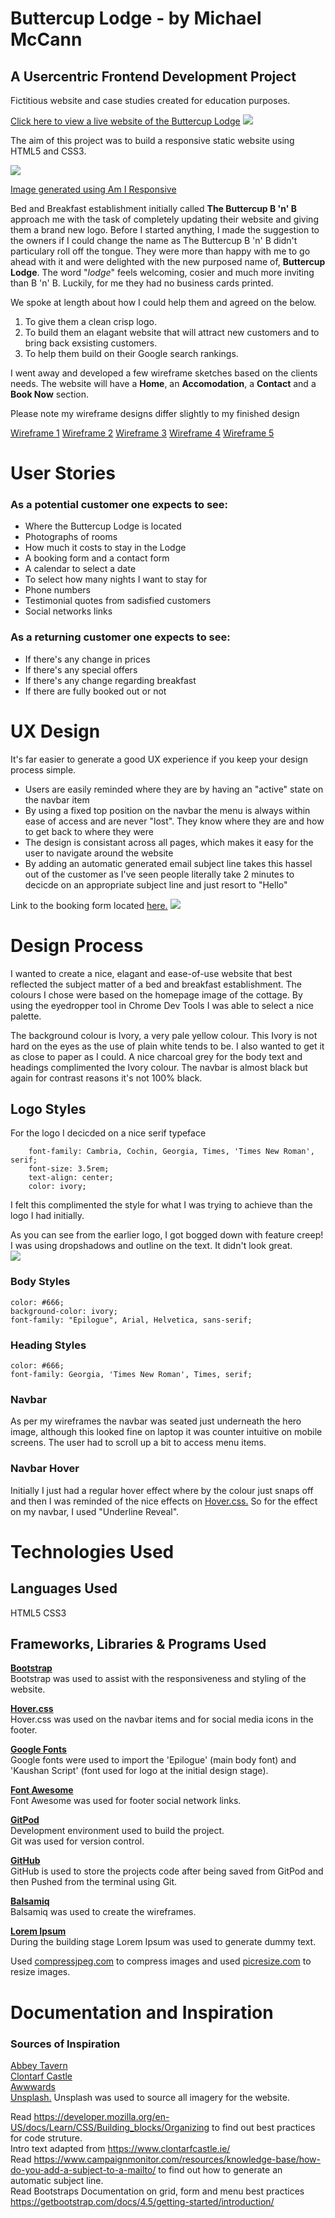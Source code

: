 # Buttercup Lodge - by Michael McCann

## A Usercentric Frontend Development Project


Fictitious website and case studies created for education purposes.

<a href="https://mickmccann.github.io/MS1_Buttercup_Lodge/" target="_blank"> Click here to view a live website of the Buttercup Lodge</a>
<img src="assets/wireframes/projectimage.png">



The aim of this project was to build a responsive static website using HTML5 and CSS3. 

<img src="assets/wireframes/responsiveimage.png">

<a href="http://ami.responsivedesign.is/?url=https%3A%2F%2Fmickmccann.github.io%2FMS1_Buttercup_Lodge%2Findex.html" target="_blank">Image generated using Am I Responsive</a>
 
Bed and Breakfast establishment initially called **The Buttercup B 'n' B** approach me with the task of completely updating their website and giving them a brand new logo. Before I started anything, I made the suggestion to the owners if I could change the name as The Buttercup B 'n' B didn't particulary roll off the tongue. They were more than happy with me to go ahead with it and were delighted with the new purposed name of, **Buttercup Lodge**. The word "*lodge*" feels welcoming, cosier and much more inviting than B 'n' B. Luckily, for me they had no business cards printed.

We spoke at length about how I could help them and agreed on the below.

<ol>
    <li>To give them a clean crisp logo.</li>
    <li>To build them an elagant website that will attract new customers and to bring back exsisting customers.</li>
    <li>To help them build on their Google search rankings.</li>
</ol>

I went away and developed a few wireframe sketches based on the clients needs. 
The website will have a **Home**, an **Accomodation**, a **Contact** and a **Book Now** section.

Please note my wireframe designs differ slightly to my finished design

<a href src="assets/wireframes/Buttercup_Lodge_Home.png" target="_blank">Wireframe 1</a>
<a href src="assets/wireframes/Buttercup_Lodge_Accomodation.png" target="_blank">Wireframe 2</a>
<a href src="assets/wireframes/Buttercup_Lodge_Stay_With_Us.png" target="_blank">Wireframe 3</a>
<a href src="assets/wireframes/Tablet_Home_Portrait.png" target="_blank">Wireframe 4</a>
<a href src="assets/wireframes/Tablet_Home_Landscape.png" target="_blank">Wireframe 5</a>


# User Stories

### As a potential customer one expects to see:
<ul>
    <li>Where the Buttercup Lodge is located
    <li>Photographs of rooms
    <li>How much it costs to stay in the Lodge
    <li>A booking form and a contact form
    <li>A calendar to select a date
    <li>To select how many nights I want to stay for
    <li>Phone numbers
    <li>Testimonial quotes from sadisfied customers
    <li>Social networks links
</ul>

### As a returning customer one expects to see:
<ul>
    <li>If there's any change in prices
    <li>If there's any special offers
    <li>If there's any change regarding breakfast
    <li>If there are fully booked out or not
</ul>

# UX Design
It's far easier to generate a good UX experience if you keep your design process simple. 
<ul>
    <li>Users are easily reminded where they are by having an "active" state on the navbar item
    <li>By using a fixed top position on the navbar the menu is always within ease of access and are never "lost". They know where they are and how to get back to where they were
    <li>The design is consistant across all pages, which makes it easy for the user to navigate around the website
    <li>By adding an automatic generated email subject line takes this hassel out of the customer as I've seen people literally take 2 minutes to decicde on an appropriate subject line and just resort to "Hello"
</ul>


Link to the booking form located <a href="https://mickmccann.github.io/MS1_Buttercup_Lodge/booknow.html" target="_blank">here.</a>
<img src="assets/wireframes/Booknowscreenshot1.png">

# Design Process

I wanted to create a nice, elagant and ease-of-use website that best reflected the subject matter of a bed and breakfast establishment.
The colours I chose were based on the homepage image of the cottage. By using the eyedropper tool in Chrome Dev Tools I was able to select a nice palette.

The background colour is Ivory, a very pale yellow colour. This Ivory is not hard on the eyes as the use of plain white tends to be. I also wanted to get it as close to paper as I could.
A nice charcoal grey for the body text and headings complimented the Ivory colour. The navbar is almost black but again for contrast reasons it's not 100% black.

## Logo Styles
For the logo I decicded on a nice serif typeface
        
        font-family: Cambria, Cochin, Georgia, Times, 'Times New Roman', serif;
        font-size: 3.5rem;
        text-align: center;
        color: ivory;

I felt this complimented the style for what I was trying to achieve than the logo I had initially.


As you can see from the earlier logo, I got bogged down with feature creep! I was using dropshadows and outline on the text. It didn't look great.<br> 
<img src="assets/wireframes/oldlogo.jpg">

### Body Styles
    color: #666;
    background-color: ivory;
    font-family: "Epilogue", Arial, Helvetica, sans-serif;

### Heading Styles
    color: #666;
    font-family: Georgia, 'Times New Roman', Times, serif;

### Navbar

As per my wireframes the navbar was seated just underneath the hero image, although this looked fine on laptop it was counter intuitive on mobile screens. The user had to scroll up a bit to access menu items.  

### Navbar Hover

Initially I just had a regular hover effect where by the colour just snaps off and then I was reminded of the nice effects on <a href="https://ianlunn.github.io/Hover/" target="_blank">Hover.css.</a>
So for the effect on my navbar, I used "Underline Reveal". 

# Technologies Used
## Languages Used
HTML5
CSS3

## Frameworks, Libraries & Programs Used
<a href="https://getbootstrap.com/" target="_blank"><strong>Bootstrap</strong></a><br>
Bootstrap was used to assist with the responsiveness and styling of the website.

<a href="https://ianlunn.github.io/Hover/" target="_blank"><strong>Hover.css</strong></a><br>
Hover.css was used on the navbar items and for social media icons in the footer.

<a href="https://fonts.google.com/" target="_blank"><strong>Google Fonts</strong></a><br>
Google fonts were used to import the 'Epilogue' (main body font) and 'Kaushan Script' (font used for logo at the initial design stage).

<a href="https://fontawesome.com/" target="_blank"><strong>Font Awesome</strong></a><br>
Font Awesome was used for footer social network links.

<a href="https://gitpod.io" target="_blank"><strong>GitPod</strong></a><br>
Development environment used to build the project.<br>
Git was used for version control.<br>

<a href="https://github.com" target="_blank"><strong>GitHub</strong></a><br>
GitHub is used to store the projects code after being saved from GitPod and then Pushed from the terminal using Git.

<a href="https://balsamiq.com/wireframes/desktop/" target="_blank"><strong>Balsamiq</strong></a><br>
Balsamiq was used to create the wireframes.

<a href="https://loremipsum.io/generator/" target="_blank"><strong>Lorem Ipsum</strong></a><br>
During the building stage Lorem Ipsum was used to generate dummy text.

Used <a href="https://compressjpeg.com/">compressjpeg.com</a> to compress images and used <a href="https://picresize.com/en/results">picresize.com</a> to resize images.

# Documentation and Inspiration

### Sources of Inspiration
<a href="https://www.abbeytavern.ie/" target="_blank">Abbey Tavern</a><br>
<a href="https://www.clontarfcastle.ie/" target="_blank">Clontarf Castle</a><br>
<a href="https://www.awwwards.com/" target="_blank">Awwwards</a><br>
<a href="https://unsplash.com/" target="_blank">Unsplash.</a> Unsplash was used to source all imagery for the website.

Read https://developer.mozilla.org/en-US/docs/Learn/CSS/Building_blocks/Organizing to find out best practices for code struture.
<br>
Intro text adapted from https://www.clontarfcastle.ie/
<br>
Read https://www.campaignmonitor.com/resources/knowledge-base/how-do-you-add-a-subject-to-a-mailto/ to find out how to generate an automatic subject line.
<br>
Read Bootstraps Documentation on grid, form and menu best practices https://getbootstrap.com/docs/4.5/getting-started/introduction/